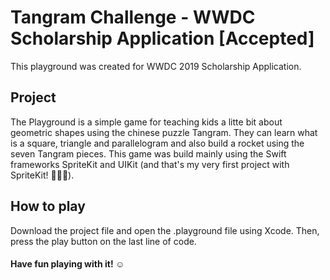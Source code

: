 # Tangram Challenge - WWDC Scholarship Application [Accepted]

This playground was created for WWDC 2019 Scholarship Application.

## Project
The Playground is a simple game for teaching kids a litte bit about geometric shapes using the chinese puzzle Tangram. They can learn what is a square, triangle and parallelogram and also build a rocket using the seven Tangram pieces.
This game was build mainly using the Swift frameworks SpriteKit and UIKit (and that's my very first project with SpriteKit! 👩🏻‍💻).

## How to play
Download the project file and open the .playground file using Xcode. Then, press the play button on the last line of code.

#### Have fun playing with it! ☺️

